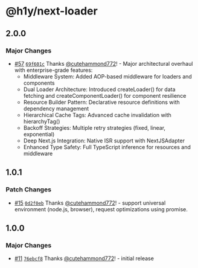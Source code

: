 # @h1y/next-loader

## 2.0.0

### Major Changes

- [#57](https://github.com/h1ylabs/next-loader/pull/57) [`69f601c`](https://github.com/h1ylabs/next-loader/commit/69f601caadd682b91db1d5804456b8751047c79e) Thanks [@cutehammond772](https://github.com/cutehammond772)! - Major architectural overhaul with enterprise-grade features:
  - Middleware System: Added AOP-based middleware for loaders
    and components
  - Dual Loader Architecture: Introduced createLoader() for
    data fetching and createComponentLoader() for component
    resilience
  - Resource Builder Pattern: Declarative resource definitions
    with dependency management
  - Hierarchical Cache Tags: Advanced cache invalidation with
    hierarchyTag()
  - Backoff Strategies: Multiple retry strategies (fixed,
    linear, exponential)
  - Deep Next.js Integration: Native ISR support with
    NextJSAdapter
  - Enhanced Type Safety: Full TypeScript inference for
    resources and middleware

## 1.0.1

### Patch Changes

- [#15](https://github.com/h1ylabs/next-loader/pull/15) [`0d2f0eb`](https://github.com/h1ylabs/next-loader/commit/0d2f0eb85c0be4be55660ea819ad235c8b84fe34) Thanks [@cutehammond772](https://github.com/cutehammond772)! - support universal environment (node.js, browser), request optimizations using promise.

## 1.0.0

### Major Changes

- [#11](https://github.com/h1ylabs/next-loader/pull/11) [`76ebcf8`](https://github.com/h1ylabs/next-loader/commit/76ebcf8d80e1764a9af6546b31d5b1b393d2cec2) Thanks [@cutehammond772](https://github.com/cutehammond772)! - initial release
